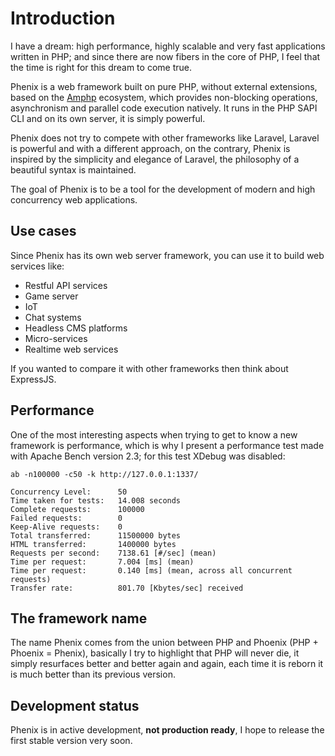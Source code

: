 # Introduction

I have a dream: high performance, highly scalable and very fast applications written in PHP; and since there are now fibers in the core of PHP, I feel that the time is right for this dream to come true.

Phenix is a web framework built on pure PHP, without external extensions, based on the [Amphp](https://amphp.org/) ecosystem, which provides non-blocking operations, asynchronism and parallel code execution natively. It runs in the PHP SAPI CLI and on its own server, it is simply powerful.

Phenix does not try to compete with other frameworks like Laravel, Laravel is powerful and with a different approach, on the contrary, Phenix is inspired by the simplicity and elegance of Laravel, the philosophy of a beautiful syntax is maintained.

The goal of Phenix is to be a tool for the development of modern and high concurrency web applications.

## Use cases

Since Phenix has its own web server framework, you can use it to build web services like:

- Restful API services
- Game server
- IoT
- Chat systems
- Headless CMS platforms
- Micro-services
- Realtime web services

If you wanted to compare it with other frameworks then think about ExpressJS.
## Performance

One of the most interesting aspects when trying to get to know a new framework is performance, which is why I present a performance test made with Apache Bench version 2.3; for this test XDebug was disabled:

```
ab -n100000 -c50 -k http://127.0.0.1:1337/

Concurrency Level:      50
Time taken for tests:   14.008 seconds
Complete requests:      100000
Failed requests:        0
Keep-Alive requests:    0
Total transferred:      11500000 bytes
HTML transferred:       1400000 bytes
Requests per second:    7138.61 [#/sec] (mean)
Time per request:       7.004 [ms] (mean)
Time per request:       0.140 [ms] (mean, across all concurrent requests)
Transfer rate:          801.70 [Kbytes/sec] received
```

## The framework name

The name Phenix comes from the union between PHP and Phoenix (PHP + Phoenix = Phenix), basically I try to highlight that PHP will never die, it simply resurfaces better and better again and again, each time it is reborn it is much better than its previous version.

## Development status

Phenix is in active development, **not production ready**, I hope to release the first stable version very soon.